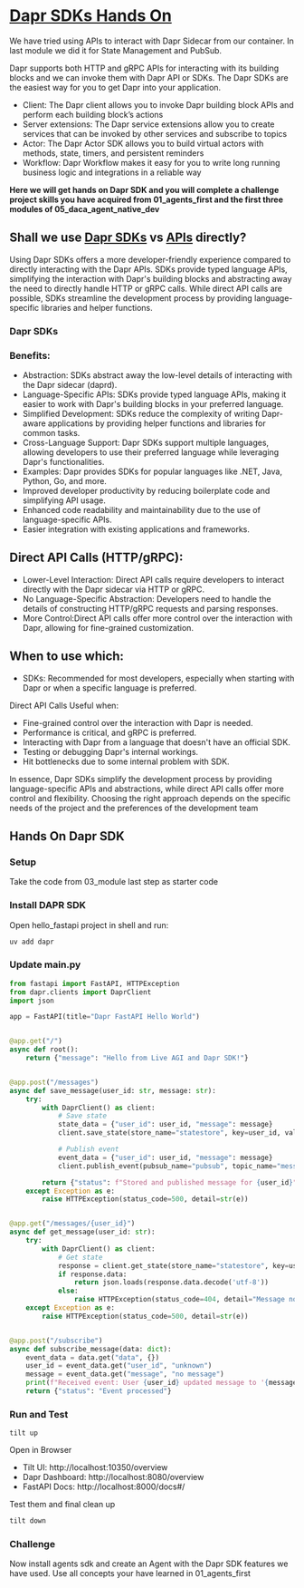 # [Dapr SDKs Hands On](https://docs.dapr.io/developing-applications/sdks/python/)

We have tried using APIs to interact with Dapr Sidecar from our container. In last module we did it for State Management and PubSub.

Dapr supports both HTTP and gRPC APIs for interacting with its building blocks and we can invoke them with Dapr API or SDKs. The Dapr SDKs are the easiest way for you to get Dapr into your application. 
- Client: The Dapr client allows you to invoke Dapr building block APIs and perform each building block’s actions
- Server extensions: The Dapr service extensions allow you to create services that can be invoked by other services and subscribe to topics
- Actor: The Dapr Actor SDK allows you to build virtual actors with methods, state, timers, and persistent reminders
- Workflow: Dapr Workflow makes it easy for you to write long running business logic and integrations in a reliable way

**Here we will get hands on Dapr SDK and you will complete a challenge project skills you have acquired from 01_agents_first and the first three modules of 05_daca_agent_native_dev**

## Shall we use [Dapr SDKs](https://docs.dapr.io/developing-applications/sdks/) vs [APIs](https://docs.dapr.io/getting-started/get-started-api/) directly?

Using Dapr SDKs offers a more developer-friendly experience compared to directly interacting with the Dapr APIs. SDKs provide typed language APIs, simplifying the interaction with Dapr's building blocks and abstracting away the need to directly handle HTTP or gRPC calls. While direct API calls are possible, SDKs streamline the development process by providing language-specific libraries and helper functions. 

### Dapr SDKs

### Benefits:
- Abstraction: SDKs abstract away the low-level details of interacting with the Dapr sidecar (daprd). 
- Language-Specific APIs: SDKs provide typed language APIs, making it easier to work with Dapr's building blocks in your preferred language. 
- Simplified Development: SDKs reduce the complexity of writing Dapr-aware applications by providing helper functions and libraries for common tasks. 
- Cross-Language Support: Dapr SDKs support multiple languages, allowing developers to use their preferred language while leveraging Dapr's functionalities. 
- Examples: Dapr provides SDKs for popular languages like .NET, Java, Python, Go, and more. 
- Improved developer productivity by reducing boilerplate code and simplifying API usage. 
- Enhanced code readability and maintainability due to the use of language-specific APIs. 
- Easier integration with existing applications and frameworks. 

## Direct API Calls (HTTP/gRPC):

- Lower-Level Interaction: Direct API calls require developers to interact directly with the Dapr sidecar via HTTP or gRPC. 
- No Language-Specific Abstraction: Developers need to handle the details of constructing HTTP/gRPC requests and parsing responses. 
- More Control:Direct API calls offer more control over the interaction with Dapr, allowing for fine-grained customization. 

## When to use which:
- SDKs: Recommended for most developers, especially when starting with Dapr or when a specific language is preferred. 

Direct API Calls Useful when:
- Fine-grained control over the interaction with Dapr is needed. 
- Performance is critical, and gRPC is preferred. 
- Interacting with Dapr from a language that doesn't have an official SDK. 
- Testing or debugging Dapr's internal workings. 
- Hit bottlenecks due to some internal problem with SDK.

In essence, Dapr SDKs simplify the development process by providing language-specific APIs and abstractions, while direct API calls offer more control and flexibility. Choosing the right approach depends on the specific needs of the project and the preferences of the development team

## Hands On Dapr SDK

### Setup 
Take the code from 03_module last step as starter code

### Install DAPR SDK

Open hello_fastapi project in shell and run:

```bash
uv add dapr
```

### Update main.py

```python
from fastapi import FastAPI, HTTPException
from dapr.clients import DaprClient
import json

app = FastAPI(title="Dapr FastAPI Hello World")


@app.get("/")
async def root():
    return {"message": "Hello from Live AGI and Dapr SDK!"}


@app.post("/messages")
async def save_message(user_id: str, message: str):
    try:
        with DaprClient() as client:
            # Save state
            state_data = {"user_id": user_id, "message": message}
            client.save_state(store_name="statestore", key=user_id, value=json.dumps(state_data))

            # Publish event
            event_data = {"user_id": user_id, "message": message}
            client.publish_event(pubsub_name="pubsub", topic_name="message-updated", data=json.dumps(event_data))

        return {"status": f"Stored and published message for {user_id}"}
    except Exception as e:
        raise HTTPException(status_code=500, detail=str(e))


@app.get("/messages/{user_id}")
async def get_message(user_id: str):
    try:
        with DaprClient() as client:
            # Get state
            response = client.get_state(store_name="statestore", key=user_id)
            if response.data:
                return json.loads(response.data.decode('utf-8'))
            else:
                raise HTTPException(status_code=404, detail="Message not found")
    except Exception as e:
        raise HTTPException(status_code=500, detail=str(e))


@app.post("/subscribe")
async def subscribe_message(data: dict):
    event_data = data.get("data", {})
    user_id = event_data.get("user_id", "unknown")
    message = event_data.get("message", "no message")
    print(f"Received event: User {user_id} updated message to '{message}'")
    return {"status": "Event processed"}

```

### Run and Test

```
tilt up
```

Open in Browser
- Tilt UI: http://localhost:10350/overview
- Dapr Dashboard: http://localhost:8080/overview
- FastAPI Docs: http://localhost:8000/docs#/

Test them and final clean up

```bash
tilt down
```

### Challenge

Now install agents sdk and create an Agent with the Dapr SDK features we have used. Use all concepts your have learned in 01_agents_first
